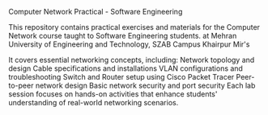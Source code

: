 Computer Network Practical - Software Engineering

This repository contains practical exercises and materials for the Computer Network course taught to Software Engineering students. 
at Mehran University of Engineering and Technology, SZAB Campus Khairpur Mir's 

It covers essential networking concepts, including:
Network topology and design
Cable specifications and installations
VLAN configurations and troubleshooting
Switch and Router setup using Cisco Packet Tracer
Peer-to-peer network design
Basic network security and port security
Each lab session focuses on hands-on activities that enhance students' understanding of real-world networking scenarios.
